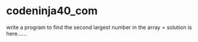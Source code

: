 # codeninja40_com
write a program to find the second largest number in the array =
solution is here......
